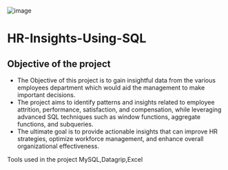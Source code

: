 ![image](https://github.com/user-attachments/assets/83d70184-db63-4556-9d76-bf418a974f05)
# HR-Insights-Using-SQL

Objective of the project
--
- The Objective of this project is to gain insightful data from the various employees department which would aid the management to make important decisions.
- The project aims to identify patterns and insights related to employee attrition, performance, satisfaction, and compensation, while leveraging advanced SQL techniques such as window functions, aggregate functions, and subqueries.
- The ultimate goal is to provide actionable insights that can improve HR strategies, optimize workforce management, and enhance overall organizational effectiveness.

Tools used in the project
MySQL,Datagrip,Excel
